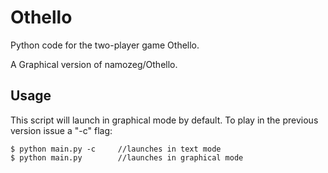 # Othello
Python code for the two-player game Othello.

A Graphical version of namozeg/Othello.

## Usage
This script will launch in graphical mode by default.
To play in the previous version issue a "-c" flag:

```
$ python main.py -c     //launches in text mode
$ python main.py        //launches in graphical mode
```
